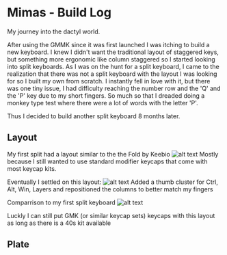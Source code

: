 # Mimas - Build Log

My journey into the dactyl world.

After using the GMMK since it was first launched I was itching to build a new keyboard. I knew I didn't want the traditional layout of staggered
keys, but something more ergonomic like column staggered so I started looking into split keyboards. As I was on the hunt for a split keyboard, I came to the 
realization that there was not a split keyboard with the layout I was looking for so I built my own from scratch. I instantly fell in love with it, but there was 
one tiny issue, I had difficulty reaching the number row and the 'Q' and the 'P' key due to my short fingers. So much so that I dreaded doing a monkey type test
where there were a lot of words with the letter 'P'.

Thus I decided to build another split keyboard 8 months later.

## Layout

My first split had a layout similar to the the Fold by Keebio
![alt text](https://imgur.com/a/Whrcv6O)
Mostly because I still wanted to use standard modifier keycaps that come with most keycap kits.

Eventually I settled on this layout:
![alt text](http://url/to/img.png)
Added a thumb cluster for Ctrl, Alt, Win, Layers and repositioned the columns to better match my fingers

Comparrison to my first split keyboard
![alt text](http://url/to/img.png)

Luckly I can still put GMK (or similar keycap sets) keycaps with this layout as long as there is a 40s kit available

## Plate


